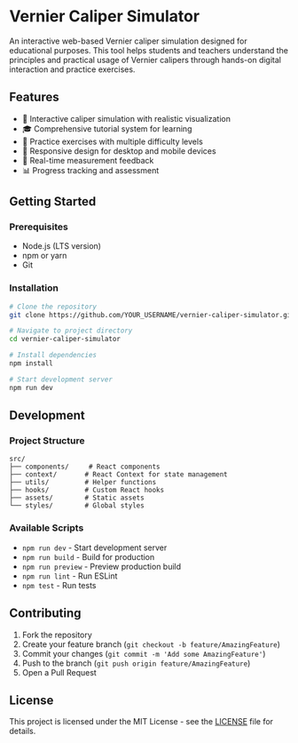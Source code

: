 # Vernier Caliper Simulator

An interactive web-based Vernier caliper simulation designed for educational purposes. This tool helps students and teachers understand the principles and practical usage of Vernier calipers through hands-on digital interaction and practice exercises.

## Features

- 📏 Interactive caliper simulation with realistic visualization
- 🎓 Comprehensive tutorial system for learning
- 💪 Practice exercises with multiple difficulty levels
- 📱 Responsive design for desktop and mobile devices
- 🎯 Real-time measurement feedback
- 📊 Progress tracking and assessment

## Getting Started

### Prerequisites

- Node.js (LTS version)
- npm or yarn
- Git

### Installation

```bash
# Clone the repository
git clone https://github.com/YOUR_USERNAME/vernier-caliper-simulator.git

# Navigate to project directory
cd vernier-caliper-simulator

# Install dependencies
npm install

# Start development server
npm run dev
```

## Development

### Project Structure

```
src/
├── components/     # React components
├── context/       # React Context for state management
├── utils/         # Helper functions
├── hooks/         # Custom React hooks
├── assets/        # Static assets
└── styles/        # Global styles
```

### Available Scripts

- `npm run dev` - Start development server
- `npm run build` - Build for production
- `npm run preview` - Preview production build
- `npm run lint` - Run ESLint
- `npm test` - Run tests

## Contributing

1. Fork the repository
2. Create your feature branch (`git checkout -b feature/AmazingFeature`)
3. Commit your changes (`git commit -m 'Add some AmazingFeature'`)
4. Push to the branch (`git push origin feature/AmazingFeature`)
5. Open a Pull Request

## License

This project is licensed under the MIT License - see the [LICENSE](LICENSE) file for details.
